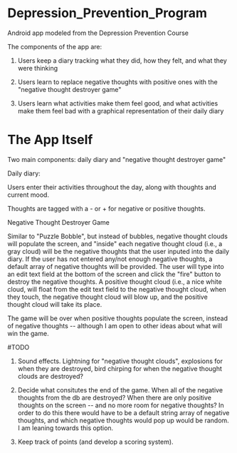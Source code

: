 Depression_Prevention_Program
=============================

Android app modeled from the Depression Prevention Course

The components of the app are:

1) Users keep a diary tracking what they did, how they felt, and what they were thinking

2) Users learn to replace negative thoughts with positive ones with the "negative thought destroyer game"

3) Users learn what activities make them feel good, and what activities make them feel bad with a graphical
representation of their daily diary


The App Itself
=============================

Two main components: daily diary and "negative thought destroyer game"

Daily diary:

Users enter their activities throughout the day, along with thoughts and current mood. 

Thoughts are tagged with a - or + for negative or positive thoughts. 

Negative Thought Destroyer Game

Similar to "Puzzle Bobble", but instead of bubbles, negative thought clouds will populate the screen, and 
"inside" each negative thought cloud (i.e., a gray cloud) will be the negative thoughts that the user inputed into
the daily diary. If the user has not entered any/not enough negative thoughts, a default array of negative thoughts
will be provided. The user will type into an edit text field at the bottom of the screen and click the "fire" 
button to destroy the negative thoughts. A positive thought cloud (i.e., a nice white
cloud, will float from the edit text field to the negative thought cloud, when they touch, the negative thought
cloud will blow up, and the positive thought cloud will take its place.

The game will be over when positive thoughts populate the screen, instead
of negative thoughts -- although I am open to other ideas about what will win the game. 



#TODO 

1) Sound effects. Lightning for "negative thought clouds", explosions for when they are destroyed, bird 
chirping for when the negative thought clouds are destroyed?

2) Decide what consitutes the end of the game. When all of the negative thoughts from the db are destroyed?
When there are only positive thoughts on the screen -- and no more room for negative thoughts? In order to do
this there would have to be a default string array of negative thoughts, and which negative thoughts would 
pop up would be random. I am leaning towards this option. 

3) Keep track of points (and develop a scoring system). 
